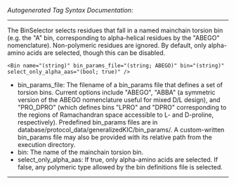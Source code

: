 _Autogenerated Tag Syntax Documentation:_

---
The BinSelector selects residues that fall in a named mainchain torsion bin (e.g. the "A" bin, corresponding to alpha-helical residues by the "ABEGO" nomenclature). Non-polymeric residues are ignored. By default, only alpha-amino acids are selected, though this can be disabled.

```
<Bin name="(string)" bin_params_file="(string; ABEGO)" bin="(string)" select_only_alpha_aas="(bool; true)" />
```

-   bin_params_file: The filename of a bin_params file that defines a set of torsion bins. Current options include "ABEGO", "ABBA" (a symmetric version of the ABEGO nomenclature useful for mixed D/L design), and "PRO_DPRO" (which defines bins "LPRO" and "DPRO" corresponding to the regions of Ramachandran space accessible to L- and D-proline, respectively). Predefined bin_params files are in database/protocol_data/generalizedKIC/bin_params/. A custom-written bin_params file may also be provided with its relative path from the execution directory.
-   bin: The name of the mainchain torsion bin.
-   select_only_alpha_aas: If true, only alpha-amino acids are selected. If false, any polymeric type allowed by the bin definitions file is selected.

---
